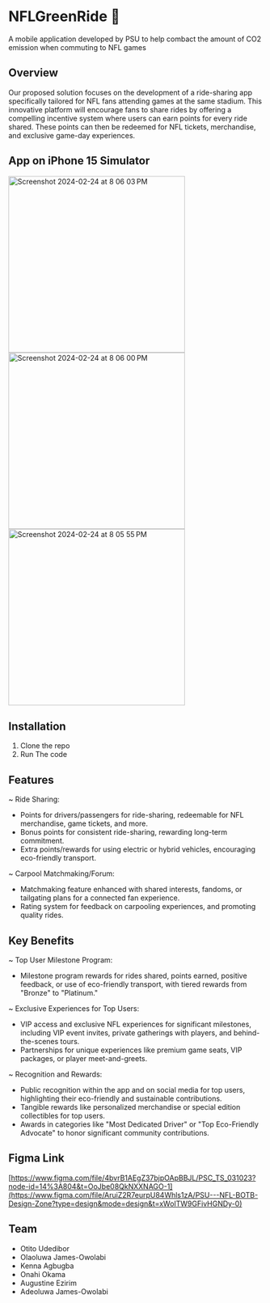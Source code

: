 # NFLGreenRide 🏈
A mobile application developed by PSU to help combact the amount of CO2 emission when commuting to NFL games

## Overview
Our proposed solution focuses on the development of a ride-sharing app specifically tailored for NFL fans attending games at the same stadium. This innovative platform will encourage fans to share rides by offering a compelling incentive system where users can earn points for every ride shared. These points can then be redeemed for NFL tickets, merchandise, and exclusive game-day experiences.

## App on iPhone 15 Simulator
<img width="349" alt="Screenshot 2024-02-24 at 8 06 03 PM" src="https://github.com/otitoU/NFLGreenRide/assets/53659710/706cac9f-4a2d-400d-9a59-123a942943c7">
<img width="349" alt="Screenshot 2024-02-24 at 8 06 00 PM" src="https://github.com/otitoU/NFLGreenRide/assets/53659710/db799fc9-68b7-4368-83f5-4f4fa03243bf">
<img width="349" alt="Screenshot 2024-02-24 at 8 05 55 PM" src="https://github.com/otitoU/NFLGreenRide/assets/53659710/29aa60b0-8eeb-4a1a-8766-f41197ac513c">


## Installation

1. Clone the repo
2. Run The code 

## Features
~ Ride Sharing:
  - Points for drivers/passengers for ride-sharing, redeemable for NFL merchandise, game tickets, and more.
  - Bonus points for consistent ride-sharing, rewarding long-term commitment.
  - Extra points/rewards for using electric or hybrid vehicles, encouraging eco-friendly transport.
    
~ Carpool Matchmaking/Forum:
  - Matchmaking feature enhanced with shared interests, fandoms, or tailgating plans for a connected fan experience.
  - Rating system for feedback on carpooling experiences, and promoting quality rides.
## Key Benefits
~ Top User Milestone Program:
   - Milestone program rewards for rides shared, points earned, positive feedback, or use of eco-friendly transport, with tiered rewards from "Bronze" to "Platinum."

~ Exclusive Experiences for Top Users:
  - VIP access and exclusive NFL experiences for significant milestones, including VIP event invites, private gatherings with players, and behind-the-scenes tours.
  - Partnerships for unique experiences like premium game seats, VIP packages, or player meet-and-greets.

~ Recognition and Rewards:
  - Public recognition within the app and on social media for top users, highlighting their eco-friendly and sustainable contributions.
  - Tangible rewards like personalized merchandise or special edition collectibles for top users.
  - Awards in categories like "Most Dedicated Driver" or "Top Eco-Friendly Advocate" to honor significant community contributions.




## Figma Link
[https://www.figma.com/file/4bvrB1AEgZ37bjpOApBBJL/PSC_TS_031023?node-id=14%3A804&t=OoJbe08QkNXXNAGO-1](https://www.figma.com/file/AruiZ2R7eurpU84Whls1zA/PSU---NFL-BOTB-Design-Zone?type=design&mode=design&t=xWoITW9GFivHGNDy-0)


## Team
- Otito Udedibor
- Olaoluwa James-Owolabi
- Kenna Agbugba
- Onahi Okama
- Augustine Ezirim
- Adeoluwa James-Owolabi


